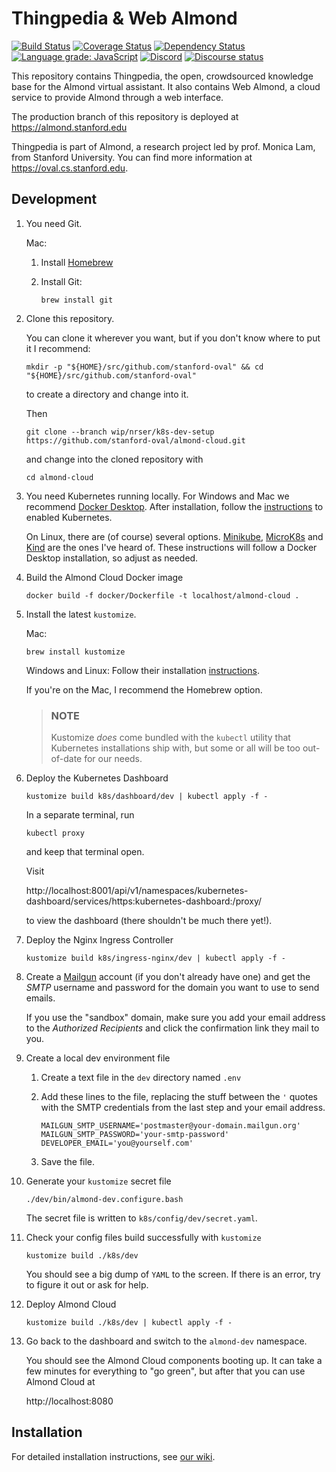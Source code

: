 # Thingpedia & Web Almond

[![Build Status](https://travis-ci.com/stanford-oval/almond-cloud.svg?branch=master)](https://travis-ci.com/stanford-oval/almond-cloud)
[![Coverage Status](https://coveralls.io/repos/github/stanford-oval/almond-cloud/badge.svg?branch=master)](https://coveralls.io/github/stanford-oval/almond-cloud?branch=master)
[![Dependency Status](https://david-dm.org/stanford-oval/almond-cloud/status.svg)](https://david-dm.org/stanford-oval/almond-cloud)
[![Language grade: JavaScript](https://img.shields.io/lgtm/grade/javascript/g/stanford-oval/almond-cloud.svg?logo=lgtm&logoWidth=18)](https://lgtm.com/projects/g/stanford-oval/almond-cloud/context:javascript)
[![Discord](https://img.shields.io/discord/642041264208085014)](https://discord.gg/anthtR4)
[![Discourse status](https://img.shields.io/discourse/https/community.almond.stanford.edu/status.svg)](https://community.almond.stanford.edu)

This repository contains Thingpedia, the open, crowdsourced knowledge base for
the Almond virtual assistant. It also contains Web Almond, a cloud service to
provide Almond through a web interface.

The production branch of this repository is deployed at
<https://almond.stanford.edu>

Thingpedia is part of Almond, a research project led by
prof. Monica Lam, from Stanford University.  You can find more
information at <https://oval.cs.stanford.edu>.

## Development

1.  You need Git.
    
    Mac:
    
    1.  Install [Homebrew](https://brew.sh/)
    2.  Install Git:
        
            brew install git
    
2.  Clone this repository.
    
    You can clone it wherever you want, but if you don't know where to put it I
    recommend:
    
        mkdir -p "${HOME}/src/github.com/stanford-oval" && cd "${HOME}/src/github.com/stanford-oval"
    
    to create a directory and change into it.
    
    Then
    
        git clone --branch wip/nrser/k8s-dev-setup https://github.com/stanford-oval/almond-cloud.git
    
    and change into the cloned repository with
    
        cd almond-cloud

3.  You need Kubernetes running locally. For Windows and Mac we recommend 
    [Docker Desktop][]. After installation, follow the
    [instructions](https://docs.docker.com/desktop/kubernetes/#enable-kubernetes)
    to enabled Kubernetes.
    
    On Linux, there are (of course) several options. [Minikube][], [MicroK8s][]
    and [Kind][] are the ones I've heard of. These instructions will follow a
    Docker Desktop installation, so adjust as needed.
    
    [Docker Desktop]: https://www.docker.com/products/docker-desktop
    [Minikube]: https://github.com/kubernetes/minikube
    [MicroK8s]: https://microk8s.io/
    [Kind]: https://github.com/kubernetes-sigs/kind

4.  Build the Almond Cloud Docker image
    
        docker build -f docker/Dockerfile -t localhost/almond-cloud .

5.  Install the latest `kustomize`.
    
    Mac:
    
        brew install kustomize
    
    Windows and Linux: Follow their installation
    [instructions](https://kubectl.docs.kubernetes.io/installation/kustomize/).
    
    If you're on the Mac, I recommend the Homebrew option.
    
    > ### NOTE ###
    > 
    > Kustomize _does_ come bundled with the `kubectl` utility that Kubernetes
    > installations ship with, but some or all will be too out-of-date
    > for our needs.
    
    [Kustomize]: https://kustomize.io/

6.  Deploy the Kubernetes Dashboard
    
        kustomize build k8s/dashboard/dev | kubectl apply -f -
    
    In a separate terminal, run
    
        kubectl proxy
    
    and keep that terminal open.
    
    Visit
    
    http://localhost:8001/api/v1/namespaces/kubernetes-dashboard/services/https:kubernetes-dashboard:/proxy/
    
    to view the dashboard (there shouldn't be much there yet!).

7.  Deploy the Nginx Ingress Controller
    
        kustomize build k8s/ingress-nginx/dev | kubectl apply -f -

8.  Create a [Mailgun][] account (if you don't already have one) and get the
    _SMTP_ username and password for the domain you want to use to send emails.
    
    If you use the "sandbox" domain, make sure you add your email address to the
    _Authorized Recipients_ and click the confirmation link they mail to you.
    
    [Mailgun]: https://www.mailgun.com/
    
9.  Create a local dev environment file
    
    1.  Create a text file in the `dev` directory named `.env`
    2.  Add these lines to the file, replacing the stuff between the `'` quotes
        with the SMTP credentials from the last step and your email address.
        
            MAILGUN_SMTP_USERNAME='postmaster@your-domain.mailgun.org'
            MAILGUN_SMTP_PASSWORD='your-smtp-password'
            DEVELOPER_EMAIL='you@yourself.com'
    3.  Save the file.
    
10. Generate your `kustomize` secret file
    
        ./dev/bin/almond-dev.configure.bash
    
    The secret file is written to `k8s/config/dev/secret.yaml`.

11. Check your config files build successfully with `kustomize`
    
        kustomize build ./k8s/dev
    
    You should see a big dump of `YAML` to the screen. If there is an error,
    try to figure it out or ask for help.

9.  Deploy Almond Cloud
    
        kustomize build ./k8s/dev | kubectl apply -f -
    
10. Go back to the dashboard and switch to the `almond-dev` namespace.
    
    You should see the Almond Cloud components booting up. It can take a few
    minutes for everything to "go green", but after that you can use Almond
    Cloud at
    
    http://localhost:8080


## Installation

For detailed installation instructions, see
[our wiki](https://wiki.almond.stanford.edu/user-guide/almond-cloud/install).
